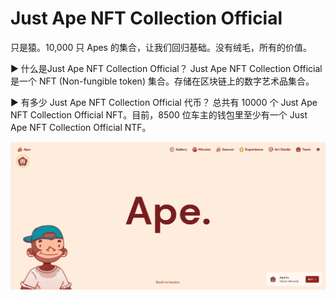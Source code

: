 # Just Ape NFT Collection Official

只是猿。10,000 只 Apes 的集合，让我们回归基础。没有绒毛，所有的价值。

▶ 什么是Just Ape NFT Collection Official？
Just Ape NFT Collection Official 是一个 NFT (Non-fungible token) 集合。存储在区块链上的数字艺术品集合。

▶ 有多少 Just Ape NFT Collection Official 代币？
总共有 10000 个 Just Ape NFT Collection Official NFT。目前，8500 位车主的钱包里至少有一个 Just Ape NFT Collection Official NTF。

![nft](341312231.png)
